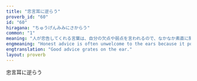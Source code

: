 ```yaml
---
title: "忠言耳に逆らう"
proverb_id: "60"
id: "60"
hiragana: "ちゅうげんみみにさからう"
common: "1"
meaning: "人が忠告してくれる言葉は、自分の欠点や弱点を言われるので、なかなか素直に聞き入れにくいということ。"
engmeaning: "Honest advice is often unwelcome to the ears because it points out our faults."
engtranslation: "Good advice grates on the ear."
layout: proverb
---
```


忠言耳に逆らう
